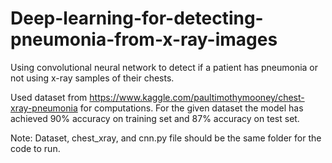 # Deep-learning-for-detecting-pneumonia-from-x-ray-images

Using convolutional neural network to detect if a patient has pneumonia or not using x-ray samples of their chests.

Used dataset from https://www.kaggle.com/paultimothymooney/chest-xray-pneumonia for computations. For the given dataset the model has achieved 90% accuracy on training set and 87% accuracy on test set.

Note: Dataset, chest_xray, and cnn.py file should be the same folder for the code to run.
